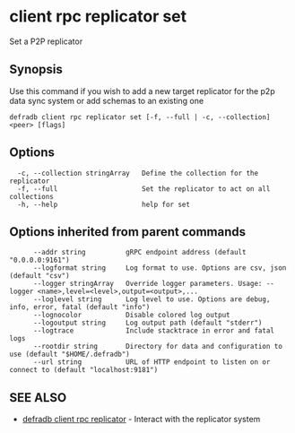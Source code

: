 # client rpc replicator set

Set a P2P replicator

## Synopsis

Use this command if you wish to add a new target replicator
for the p2p data sync system or add schemas to an existing one

```
defradb client rpc replicator set [-f, --full | -c, --collection] <peer> [flags]
```

## Options

```
  -c, --collection stringArray   Define the collection for the replicator
  -f, --full                     Set the replicator to act on all collections
  -h, --help                     help for set
```

## Options inherited from parent commands

```
      --addr string          gRPC endpoint address (default "0.0.0.0:9161")
      --logformat string     Log format to use. Options are csv, json (default "csv")
      --logger stringArray   Override logger parameters. Usage: --logger <name>,level=<level>,output=<output>,...
      --loglevel string      Log level to use. Options are debug, info, error, fatal (default "info")
      --lognocolor           Disable colored log output
      --logoutput string     Log output path (default "stderr")
      --logtrace             Include stacktrace in error and fatal logs
      --rootdir string       Directory for data and configuration to use (default "$HOME/.defradb")
      --url string           URL of HTTP endpoint to listen on or connect to (default "localhost:9181")
```

## SEE ALSO

* [defradb client rpc replicator](defradb_client_rpc_replicator.md)	 - Interact with the replicator system

